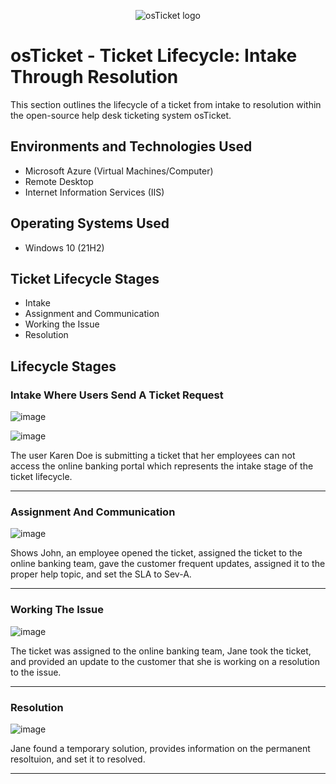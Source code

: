 <p align="center">
<img src="https://i.imgur.com/Clzj7Xs.png" alt="osTicket logo"/>
</p>

<h1>osTicket - Ticket Lifecycle: Intake Through Resolution</h1>
This section outlines the lifecycle of a ticket from intake to resolution within the open-source help desk ticketing system osTicket.<br />

<h2>Environments and Technologies Used</h2>

- Microsoft Azure (Virtual Machines/Computer)
- Remote Desktop
- Internet Information Services (IIS)

<h2>Operating Systems Used </h2>

- Windows 10</b> (21H2)

<h2>Ticket Lifecycle Stages</h2>

- Intake
- Assignment and Communication
- Working the Issue
- Resolution

<h2>Lifecycle Stages</h2>
<h3>Intake Where Users Send A Ticket Request</h3>

![image](https://github.com/user-attachments/assets/c8039388-a609-427f-94ee-f15ccc297ee1)

![image](https://github.com/user-attachments/assets/60662abd-05c2-47ce-b83d-b240767d3fe6)

<p>
The user Karen Doe is submitting a ticket that her employees can not access the online banking portal which represents the intake stage of the ticket lifecycle.
</p>
<hr>
<h3>Assignment And Communication</h3>

![image](https://github.com/user-attachments/assets/819ec945-80bd-40a0-833f-5efe139a8ccf)

<p>Shows John, an employee opened the ticket, assigned the ticket to the online banking team, gave the customer frequent updates, assigned it to the proper help topic, and set the SLA to Sev-A.</p>
<hr>
<h3>Working The Issue</h3>

![image](https://github.com/user-attachments/assets/44ca865f-a70f-4f88-a055-e9bfef272460)

<p>The ticket was assigned to the online banking team, Jane took the ticket, and provided an update to the customer that she is working on a resolution to the issue.</p>
<hr>
<h3>Resolution</h3>

![image](https://github.com/user-attachments/assets/ed8053a1-69cf-4d21-b296-f3766da6e16b)

<p>Jane found a temporary solution, provides information on the permanent resoltuion, and set it to resolved.</p>
<hr>

